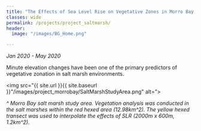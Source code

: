 ```yaml
---
title: "The Effects of Sea Level Rise on Vegetative Zones in Morro Bay, California"
classes: wide
permalink: /projects/project_saltmarsh/
header:
  image: "/images/BG_Home.png"

---
```

*Jan 2020 - May 2020*

Minute elevation changes have been one of the primary predictors of vegetative zonation in salt marsh environments.

<img src="{{ site.url }}{{ site.baseurl }}"/images/project_morrobay/SaltMarshStudyArea.png" alt=">

*^ Morro Bay salt marsh study area. Vegetation analysis was conducted in the salt marshes within the red hexed area (12.98km^2). The yellow hexed transect was used to interpolate the effects of SLR (2000m x 600m, 1.2km^2).*
